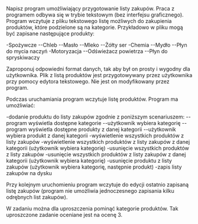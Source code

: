Napisz program umożliwiający przygotowanie listy zakupów. Praca z programem odbywa się w trybie tekstowym (bez interfejsu graficznego). Program wczytuje z pliku tekstowego listę możliwych do zakupienia produktów, które podzielone są na kategorie. Przykładowo w pliku mogą być zapisane następujące produkty:

-Spożywcze
--Chleb
--Masło
--Mleko
--Żółty ser
-Chemia
--Mydło
--Płyn do mycia naczyń
-Motoryzacja
--Odświeżacz powietrza
--Płyn do spryskiwaczy

Zaproponuj odpowiedni format danych, tak aby był on prosty i wygodny dla użytkownika. Plik z listą produktów jest przygotowywany przez użytkownika przy pomocy edytora tekstowego. Nie jest on modyfikowany przez program.

Podczas uruchamiania program wczytuje listę produktów. Program ma umożliwiać:

-dodanie produktu do listy zakupów zgodnie z poniższym scenariuszem:
--program wyświetla dostępne kategorie
--użytkownik wybiera kategorię
--program wyświetla dostępne produkty z danej kategorii
--użytkownik wybiera produkt z danej kategorii
-wyświetlenie wszystkich produktów z listy zakupów
-wyświetlenie wszystkich produktów z listy zakupów z danej kategorii (użytkownik wybiera kategorię)
-usunięcie wszystkich produktów z listy zakupów
-usunięcie wszystkich produktów z listy zakupów z danej kategorii (użytkownik wybiera kategorię)
-usunięcie produktu z listy zakupów (użytkownik wybiera kategorię, następnie produkt)
-zapis listy zakupów na dysku

Przy kolejnym uruchomieniu program wczytuje do edycji ostatnio zapisaną listę zakupów (program nie umożliwia jednoczesnego zapisania kilku odrębnych list zakupów).

W zadaniu można dla uproszczenia pominąć kategorie produktów. Tak uproszczone zadanie oceniane jest na ocenę 3.
